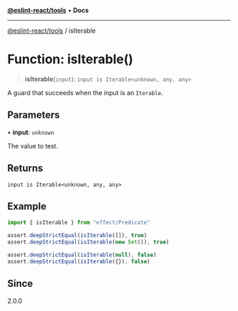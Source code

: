 [**@eslint-react/tools**](../README.md) • **Docs**

***

[@eslint-react/tools](../README.md) / isIterable

# Function: isIterable()

> **isIterable**(`input`): `input is Iterable<unknown, any, any>`

A guard that succeeds when the input is an `Iterable`.

## Parameters

• **input**: `unknown`

The value to test.

## Returns

`input is Iterable<unknown, any, any>`

## Example

```ts
import { isIterable } from "effect/Predicate"

assert.deepStrictEqual(isIterable([]), true)
assert.deepStrictEqual(isIterable(new Set()), true)

assert.deepStrictEqual(isIterable(null), false)
assert.deepStrictEqual(isIterable({}), false)
```

## Since

2.0.0
